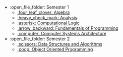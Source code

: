 <ul>
  <li>:open_file_folder: Semester 1
    <ul>
      <li>
        <a href="Semester 1/Algebra"> 
          :four_leaf_clover: Algebra 
        </a>
      </li>
      <li>
        <a href="Semester 1/Analysis"> 
          :heavy_check_mark: Analysis 
        </a>
      </li>
      <li>
        <a href="Semester 1/Computational Logic"> 
          :asterisk: Computational Logic 
        </a>
      </li>
      <li>
        <a href="Semester 1/FP"> 
          :arrow_backward: Fundamentals of Programming 
        </a>
      </li>
      <li>
        <a href="Semester 1/Computer Systems Architecture"> 
          :computer: Computer Systems Architecture 
        </a>
      </li>
    </ul>
  </li>
  <li>:open_file_folder: Semester 2
    <ul>
      <li>
        <a href="https://github.com/Robert076/Data-Structures-and-Algorithms"> 
          :scissors: Data Structures and Algorithms 
        </a>
      </li>
      <li>
        <a href="https://github.com/Robert076/Object-Oriented-Programming"> 
          :poop: Object Oriented Programming 
        </a>
      </li>
    </ul>
  </li>
</ul>
